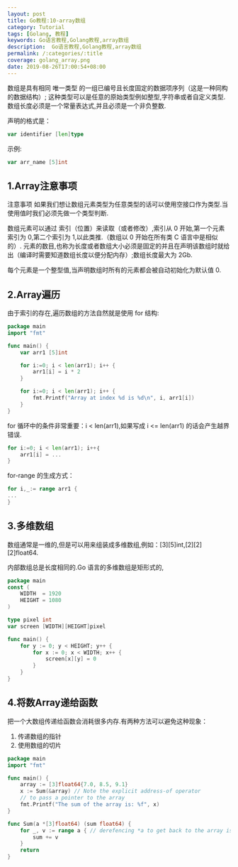 ```yaml
---
layout: post
title: Go教程:10-array数组
category: Tutorial
tags: [Golang, 教程]
keywords: Go语言教程,Golang教程,array数组
description:  Go语言教程,Golang教程,array数组
permalink: /:categories/:title
coverage: golang_array.png
date: 2019-08-26T17:00:54+08:00
---
```



数组是具有相同 唯一类型 的一组已编号且长度固定的数据项序列（这是一种同构的数据结构）;
这种类型可以是任意的原始类型例如整型,字符串或者自定义类型.数组长度必须是一个常量表达式,并且必须是一个非负整数.

声明的格式是：

```go
var identifier [len]type  
```

示例:

```go
var arr_name [5]int  
```

## 1.Array注意事项

注意事项 如果我们想让数组元素类型为任意类型的话可以使用空接口作为类型.当使用值时我们必须先做一个类型判断.

数组元素可以通过 索引（位置）来读取（或者修改）,索引从 0 开始,第一个元素索引为 0,第二个索引为 1,以此类推.（数组以 0 开始在所有类 C 语言中是相似的）.
元素的数目,也称为长度或者数组大小必须是固定的并且在声明该数组时就给出（编译时需要知道数组长度以便分配内存）;数组长度最大为 2Gb.

每个元素是一个整型值,当声明数组时所有的元素都会被自动初始化为默认值 0.

## 2.Array遍历

由于索引的存在,遍历数组的方法自然就是使用 for 结构:

```go
package main
import "fmt"

func main() {
	var arr1 [5]int

	for i:=0; i < len(arr1); i++ {
		arr1[i] = i * 2
	}

	for i:=0; i < len(arr1); i++ {
		fmt.Printf("Array at index %d is %d\n", i, arr1[i])
	}
}
```

for 循环中的条件非常重要：i < len(arr1),如果写成 i <= len(arr1) 的话会产生越界错误.

```go
for i:=0; i < len(arr1); i++｛
	arr1[i] = ...
}
```

for-range 的生成方式：

```go
for i,_:= range arr1 {
...
}
```

## 3.多维数组

数组通常是一维的,但是可以用来组装成多维数组,例如：[3][5]int,[2][2][2]float64.

内部数组总是长度相同的.Go 语言的多维数组是矩形式的,

```go
package main
const (
	WIDTH  = 1920
	HEIGHT = 1080
)

type pixel int
var screen [WIDTH][HEIGHT]pixel

func main() {
	for y := 0; y < HEIGHT; y++ {
		for x := 0; x < WIDTH; x++ {
			screen[x][y] = 0
		}
	}
}
```

## 4.将数Array递给函数

把一个大数组传递给函数会消耗很多内存.有两种方法可以避免这种现象：

1. 传递数组的指针
2. 使用数组的切片

```go
package main
import "fmt"

func main() {
	array := [3]float64{7.0, 8.5, 9.1}
	x := Sum(&array) // Note the explicit address-of operator
	// to pass a pointer to the array
	fmt.Printf("The sum of the array is: %f", x)
}

func Sum(a *[3]float64) (sum float64) {
	for _, v := range a { // derefencing *a to get back to the array is not necessary!
		sum += v
	}
	return
}
```